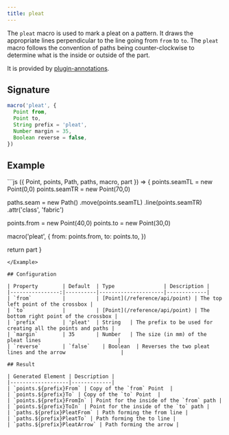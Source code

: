```yaml
---
title: pleat
---
```


The `pleat` macro is used to mark a pleat on a pattern. It draws the appropriate 
lines perpendicular to the line going from `from` to `to`. 
The `pleat` macro follows the convention of paths being counter-clockwise to 
determine what is the inside or outside of the part. 

It is provided by [plugin-annotations](/reference/plugins/annotations/).

## Signature

```js
macro('pleat', {
  Point from,
  Point to,
  String prefix = 'pleat',
  Number margin = 35,
  Boolean reverse = false,
})
```

## Example

<Example caption="An example of the pleat macro">
```js
({ Point, points, Path, paths, macro, part }) => {
  points.seamTL = new Point(0,0)
  points.seamTR = new Point(70,0)

  paths.seam = new Path()
    .move(points.seamTL)
    .line(points.seamTR)
    .attr('class', 'fabric')

  points.from = new Point(40,0)
  points.to = new Point(30,0)

  macro('pleat', {
    from: points.from,
    to: points.to,
  })

  return part
}
```
</Example>

## Configuration

| Property        | Default  | Type                | Description |
|----------------:|----------|---------------------|-------------|
| `from`          |          | [Point](/reference/api/point) | The top left point of the crossbox |
| `to`            |          | [Point](/reference/api/point) | The bottom right point of the crossbox |
| `prefix`        | 'pleat'  | String   | The prefix to be used for creating all the points and paths |
| `margin`        | 35       | Number   | The size (in mm) of the pleat lines                         |
| `reverse`       | `false`    | Boolean  | Reverses the two pleat lines and the arrow                  |

## Result

| Generated Element | Description |
|-------------------|-------------|
| `points.${prefix}From` | Copy of the `from` Point  |
| `points.${prefix}To` | Copy of the `to` Point  |
| `points.${prefix}FromIn` | Point for the inside of the `from` path |
| `points.${prefix}ToIn` | Point for the inside of the `to` path |
| `paths.${prefix}PleatFrom` | Path forming the from line |
| `paths.${prefix}PleatTo` | Path forming the to line |
| `paths.${prefix}PleatArrow` | Path forming the arrow |
